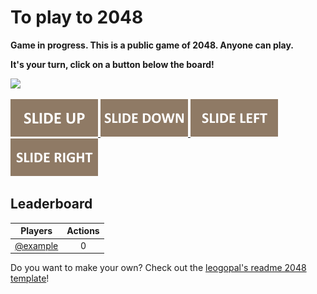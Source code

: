 # To play to 2048

**Game in progress. This is a public game of 2048. Anyone can play.**

**It's your turn, click on a button below the board!**

<!-- 2048GameBoard -->
<img src="https://github.com/leogopal/leogopal/blob/main/Data/gameboard.png" width="500"/>
<!-- 2048GameBoard -->

<!-- 2048GameActions -->
<a href="https://github.com/leogopal/leogopal/issues/new?title=2048|slideUp&body=Just+push+'Submit+new+issue'.+You+don't+need+to+do+anything+else."> <img src="Assets/slideUp.png"/> </a> <a href="https://github.com/leogopal/leogopal/issues/new?title=2048|slideDown&body=Just+push+'Submit+new+issue'.+You+don't+need+to+do+anything+else."> <img src="Assets/slideDown.png"/> </a> <a href="https://github.com/leogopal/leogopal/issues/new?title=2048|slideLeft&body=Just+push+'Submit+new+issue'.+You+don't+need+to+do+anything+else."> <img src="Assets/slideLeft.png"/> </a> <a href="https://github.com/leogopal/leogopal/issues/new?title=2048|slideRight&body=Just+push+'Submit+new+issue'.+You+don't+need+to+do+anything+else."> <img src="Assets/slideRight.png"/> </a>
<!-- 2048GameActions -->

## Leaderboard

<!-- 2048Ranking -->
| Players | Actions |
|---------------|:---------:|
| [@example](https://github.com/) | 0 |
<!-- 2048Ranking -->

Do you want to make your own? Check out the [leogopal's readme 2048 template](https://github.com/leogopal/Readme-2048)!